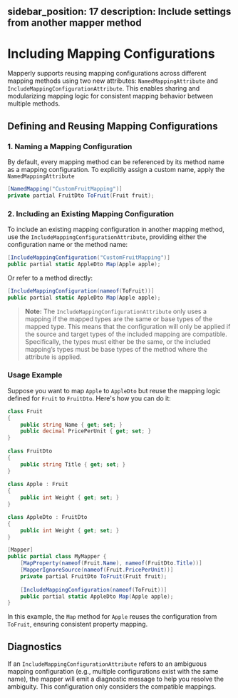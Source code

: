 ﻿sidebar_position: 17
description: Include settings from another mapper method
---

# Including Mapping Configurations

Mapperly supports reusing mapping configurations across different mapping methods using two new attributes:
`NamedMappingAttribute` and `IncludeMappingConfigurationAttribute`. This enables sharing and modularizing mapping logic for consistent mapping behavior between multiple methods.

## Defining and Reusing Mapping Configurations

### 1. Naming a Mapping Configuration

By default, every mapping method can be referenced by its method name as a mapping configuration. To explicitly assign a custom name, apply the `NamedMappingAttribute`

```csharp
[NamedMapping("CustomFruitMapping")] 
private partial FruitDto ToFruit(Fruit fruit);
```

### 2. Including an Existing Mapping Configuration

To include an existing mapping configuration in another mapping method, use the `IncludeMappingConfigurationAttribute`,
providing either the configuration name or the method name:

```csharp
[IncludeMappingConfiguration("CustomFruitMapping")] 
public partial static AppleDto Map(Apple apple);
``` 

Or refer to a method directly:

```csharp
[IncludeMappingConfiguration(nameof(ToFruit))] 
public partial static AppleDto Map(Apple apple);
```

> **Note:** The `IncludeMappingConfigurationAttribute` only uses a mapping if the mapped types are the same or base
> types of the mapped type. This means that the configuration will only be applied if the source and target types of
> the included mapping are compatible. Specifically, the types must either be the same, or the included mapping’s
> types must be base types of the method where the attribute is applied.


### Usage Example

Suppose you want to map `Apple` to `AppleDto` but reuse the mapping logic defined for `Fruit` to `FruitDto`. Here's how
you can do it:

```csharp
class Fruit 
{
    public string Name { get; set; }
    public decimal PricePerUnit { get; set; }
} 
    
class FruitDto 
{
    public string Title { get; set; }
}
    
class Apple : Fruit 
{
    public int Weight { get; set; }
} 

class AppleDto : FruitDto 
{
    public int Weight { get; set; }
}

[Mapper]
public partial class MyMapper {
    [MapProperty(nameof(Fruit.Name), nameof(FruitDto.Title))]
    [MapperIgnoreSource(nameof(Fruit.PricePerUnit))] 
    private partial FruitDto ToFruit(Fruit fruit);
    
    [IncludeMappingConfiguration(nameof(ToFruit))]
    public partial static AppleDto Map(Apple apple);
}
```

In this example, the `Map` method for `Apple` reuses the configuration from `ToFruit`, ensuring consistent property mapping.

## Diagnostics

If an `IncludeMappingConfigurationAttribute` refers to an ambiguous mapping configuration (e.g., multiple configurations exist with the same name), the mapper will emit a diagnostic message to help you resolve the ambiguity. This configuration only considers the compatible mappings.

